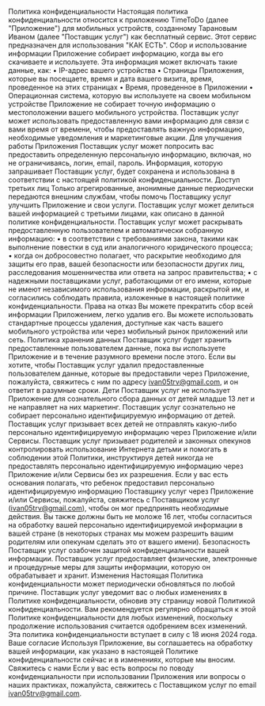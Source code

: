 Политика конфиденциальности 
Настоящая политика конфиденциальности относится к приложению TimeToDo (далее "Приложение") для мобильных устройств, созданному Тарановым Иваном (далее "Поставщик услуг") как бесплатный сервис. Этот сервис предназначен для использования "КАК ЕСТЬ".
Сбор и использование информации 
Приложение собирает информацию, когда вы его скачиваете и используете. Эта информация может включать такие данные, как:
•	IP-адрес вашего устройства
•	Страницы Приложения, которые вы посещаете, время и дата вашего визита, время, проведенное на этих страницах
•	Время, проведенное в Приложении
•	Операционная система, которую вы используете на своем мобильном устройстве
Приложение не собирает точную информацию о местоположении вашего мобильного устройства.
Поставщик услуг может использовать предоставленную вами информацию для связи с вами время от времени, чтобы предоставлять важную информацию, необходимые уведомления и маркетинговые акции.
Для улучшения работы Приложения Поставщик услуг может попросить вас предоставить определенную персональную информацию, включая, но не ограничиваясь, логин, email, пароль. Информация, которую запрашивает Поставщик услуг, будет сохранена и использована в соответствии с настоящей политикой конфиденциальности.
Доступ третьих лиц 
Только агрегированные, анонимные данные периодически передаются внешним службам, чтобы помочь Поставщику услуг улучшить Приложение и свои услуги. Поставщик услуг может делиться вашей информацией с третьими лицами, как описано в данной политике конфиденциальности.
Поставщик услуг может раскрывать предоставленную пользователем и автоматически собранную информацию:
•	в соответствии с требованиями закона, такими как выполнение повестки в суд или аналогичного юридического процесса;
•	когда он добросовестно полагает, что раскрытие необходимо для защиты его прав, вашей безопасности или безопасности других лиц, расследования мошенничества или ответа на запрос правительства;
•	с надежными поставщиками услуг, работающими от его имени, которые не имеют независимого использования информации, раскрытой им, и согласились соблюдать правила, изложенные в настоящей политике конфиденциальности.
Права на отказ 
Вы можете прекратить сбор всей информации Приложением, легко удалив его. Вы можете использовать стандартные процессы удаления, доступные как часть вашего мобильного устройства или через мобильный рынок приложений или сеть.
Политика хранения данных 
Поставщик услуг будет хранить предоставленные пользователем данные, пока вы используете Приложение и в течение разумного времени после этого. Если вы хотите, чтобы Поставщик услуг удалил предоставленные пользователем данные, которые вы предоставили через Приложение, пожалуйста, свяжитесь с ним по адресу ivan05trv@gmail.com, и он ответит в разумные сроки.
Дети 
Поставщик услуг не использует Приложение для сознательного сбора данных от детей младше 13 лет и не направляет на них маркетинг.
Поставщик услуг сознательно не собирает персонально идентифицируемую информацию от детей. Поставщик услуг призывает всех детей не отправлять какую-либо персонально идентифицируемую информацию через Приложение и/или Сервисы. Поставщик услуг призывает родителей и законных опекунов контролировать использование Интернета детьми и помогать в соблюдении этой Политики, инструктируя детей никогда не предоставлять персонально идентифицируемую информацию через Приложение и/или Сервисы без их разрешения. Если у вас есть основания полагать, что ребенок предоставил персонально идентифицируемую информацию Поставщику услуг через Приложение и/или Сервисы, пожалуйста, свяжитесь с Поставщиком услуг (ivan05trv@gmail.com), чтобы он мог предпринять необходимые действия. Вы также должны быть не моложе 16 лет, чтобы согласиться на обработку вашей персонально идентифицируемой информации в вашей стране (в некоторых странах мы можем разрешить вашим родителям или опекунам сделать это от вашего имени).
Безопасность 
Поставщик услуг озабочен защитой конфиденциальности вашей информации. Поставщик услуг предоставляет физические, электронные и процедурные меры для защиты информации, которую он обрабатывает и хранит.
Изменения 
Настоящая Политика конфиденциальности может периодически обновляться по любой причине. Поставщик услуг уведомит вас о любых изменениях в Политике конфиденциальности, обновив эту страницу новой Политикой конфиденциальности. Вам рекомендуется регулярно обращаться к этой Политике конфиденциальности для любых изменений, поскольку продолжение использования считается одобрением всех изменений.
Эта политика конфиденциальности вступает в силу с 18 июня 2024 года.
Ваше согласие 
Используя Приложение, вы соглашаетесь на обработку вашей информации, как указано в настоящей Политике конфиденциальности сейчас и в изменениях, которые мы вносим.
Свяжитесь с нами 
Если у вас есть вопросы по поводу конфиденциальности при использовании Приложения или вопросы о наших практиках, пожалуйста, свяжитесь с Поставщиком услуг по email ivan05trv@gmail.com.


